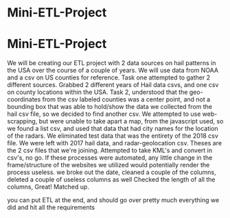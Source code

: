 # Mini-ETL-Project

# Mini-ETL-Project
We will be creating our ETL project with 2 data sources on hail patterns in the USA over the course of a couple of years.
We will use data from NOAA and a csv on US counties for reference.
Task one attempted to gather 2 different sources.
Grabbed 2 different years of Hail data csvs, and one csv on county locations within the USA.
Task 2, understood that the geo-coordinates from the csv labeled counties was a center point, and not a bounding box that was able to hold/show the data we collected from the hail csv file, so we decided to find another csv.
We attempted to use web-scrapping, but were unable to take apart a map, from the javascript used, so we found a list csv, and used that data that had city names for the location of the radars.
We eliminated test data that was the entirety of the 2018 csv file. We were left with 2017 hail data, and radar-geolocation csv.
Theses are the 2 csv files that we're joining.
Attempted to take KML's and convert in csv's, no go.
If these processes were automated, any little change in the frame/structure of the websites we utilized would potentially render the process useless.
we broke out the date, cleaned a couple of the columns, deleted a couple of useless columns as well
Checked the length of all the columns, Great! Matched up.

you can put ETL at the end, and should go over pretty much everything we did and hit all the requirements
